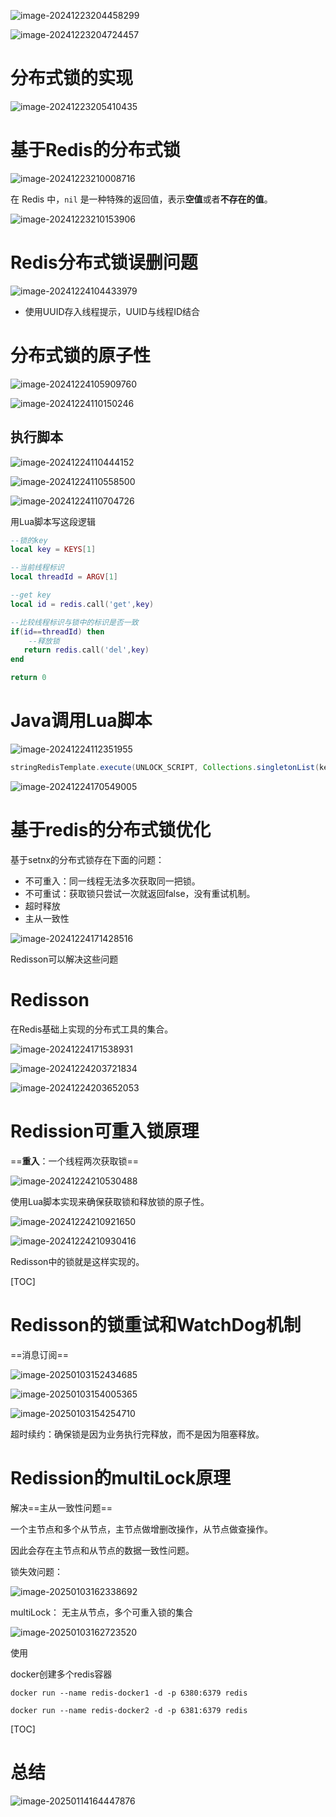 ![image-20241223204458299](D:\md_image\image-20241223204458299.png)

![image-20241223204724457](D:\md_image\image-20241223204724457.png)

# 分布式锁的实现

![image-20241223205410435](D:\md_image\image-20241223205410435.png)

# 基于Redis的分布式锁

![image-20241223210008716](D:\md_image\image-20241223210008716.png)

在 Redis 中，`nil` 是一种特殊的返回值，表示**空值**或者**不存在的值**。

![image-20241223210153906](D:\md_image\image-20241223210153906.png)

# Redis分布式锁误删问题

![image-20241224104433979](D:\md_image\image-20241224104433979.png)

* 使用UUID存入线程提示，UUID与线程ID结合



# 分布式锁的原子性

![image-20241224105909760](D:\md_image\image-20241224105909760.png)

 ![image-20241224110150246](D:\md_image\image-20241224110150246.png)

## 执行脚本

 ![image-20241224110444152](D:\md_image\image-20241224110444152.png)

![image-20241224110558500](D:\md_image\image-20241224110558500.png)

![image-20241224110704726](D:\md_image\image-20241224110704726.png)

用Lua脚本写这段逻辑

```lua
--锁的key
local key = KEYS[1]

--当前线程标识
local threadId = ARGV[1]

--get key
local id = redis.call('get',key)

--比较线程标识与锁中的标识是否一致
if(id==threadId) then
    --释放锁
   return redis.call('del',key)
end

return 0
```



# Java调用Lua脚本

![image-20241224112351955](D:\md_image\image-20241224112351955.png)

 

```java
stringRedisTemplate.execute(UNLOCK_SCRIPT, Collections.singletonList(key),threadId);
```



![image-20241224170549005](D:\md_image\image-20241224170549005.png)

# 基于redis的分布式锁优化

基于setnx的分布式锁存在下面的问题：

* 不可重入：同一线程无法多次获取同一把锁。
* 不可重试：获取锁只尝试一次就返回false，没有重试机制。
* 超时释放
* 主从一致性

![image-20241224171428516](D:\md_image\image-20241224171428516.png)

Redisson可以解决这些问题

# Redisson

在Redis基础上实现的分布式工具的集合。

![image-20241224171538931](D:\md_image\image-20241224171538931.png)



![image-20241224203721834](D:\md_image\image-20241224203721834.png)

![image-20241224203652053](D:\md_image\image-20241224203652053.png)

# Redission可重入锁原理

==**重入**：一个线程两次获取锁==

![image-20241224210530488](D:\md_image\image-20241224210530488.png)

使用Lua脚本实现来确保获取锁和释放锁的原子性。

![image-20241224210921650](D:\md_image\image-20241224210921650.png)

![image-20241224210930416](D:\md_image\image-20241224210930416.png)

Redisson中的锁就是这样实现的。



[TOC]

# Redisson的锁重试和WatchDog机制

==消息订阅==

![image-20250103152434685](D:\md_image\image-20250103152434685.png)



![image-20250103154005365](D:\md_image\image-20250103154005365.png)

![image-20250103154254710](D:\md_image\image-20250103154254710.png)

超时续约：确保锁是因为业务执行完释放，而不是因为阻塞释放。

# Redission的multiLock原理

解决==主从一致性问题==

一个主节点和多个从节点，主节点做增删改操作，从节点做查操作。

因此会存在主节点和从节点的数据一致性问题。



锁失效问题：

![image-20250103162338692](D:\md_image\image-20250103162338692.png)

multiLock： 无主从节点，多个可重入锁的集合

![image-20250103162723520](D:\md_image\image-20250103162723520.png)

使用

docker创建多个redis容器

```
docker run --name redis-docker1 -d -p 6380:6379 redis
```

```
docker run --name redis-docker2 -d -p 6381:6379 redis
```





[TOC]

# 总结

![image-20250114164447876](D:\md_image\image-20250114164447876.png)

